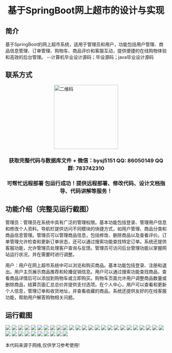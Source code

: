 <p><h1 align="center">基于SpringBoot网上超市的设计与实现</h1></p>

## 简介
基于SpringBoot的网上超市系统，适用于管理员和用户，功能包括用户管理、商品信息管理、订单管理、购物车、商品评价和客服互动，提供便捷的在线购物体验和高效的后台管理。    --计算机毕业设计源码；毕设源码；java毕业设计源码


## 联系方式
<img src="https://bs-1329754181.cos.ap-shanghai.myqcloud.com/wx.jpg" alt="二维码" style="display: block; margin: 0 auto;" width="200px">
<p><h3 align="center">获取完整代码与数据库文件 + 微信：bysj5151 QQ: 86050149 QQ群: 783742310</h3></p>
<p><h3 align="center">可帮忙远程部署 包运行成功！提供远程部署、修改代码、设计文档指导、代码讲解等服务！</h3></p>

## 功能介绍（完整见运行截图）
管理员：管理员在系统中具有广泛的管理权限。基本功能包括登录、管理用户信息和修改个人资料。导航栏提供访问不同模块的快捷方式，如用户管理、商品分类和商品信息管理。管理员可以管理商品信息，包括修改、删除商品以及查看评价。订单管理允许检查和更新订单状态，还可以通过搜索功能查找特定订单。系统还提供客服功能，允许管理员处理客户查询与反馈。管理员可访问后台管理功能以掌握网站运行状况，并在需要时进行调整。

用户：用户在网上超市系统中可以浏览和购买商品。基本功能包括登录、注册和退出。用户主页展示商品推荐和轮播促销信息。用户可以通过搜索功能查找商品，查看商品详情后可以添加到购物车或立即购买。购物车页面允许用户调整商品数量或删除商品，结算页面汇总总价并提供支付选项。在个人中心，用户可以查看和更新个人信息，管理订单和收货地址，并查看收藏的商品。系统还提供友好的在线客服功能，帮助用户解答购物相关问题。


## 运行截图
![](https://bs-1329754181.cos.ap-shanghai.myqcloud.com/spring/OnlineSupermarketDesignAndImplementation/img/001.jpg)
![](https://bs-1329754181.cos.ap-shanghai.myqcloud.com/spring/OnlineSupermarketDesignAndImplementation/img/002.jpg)
![](https://bs-1329754181.cos.ap-shanghai.myqcloud.com/spring/OnlineSupermarketDesignAndImplementation/img/003.jpg)
![](https://bs-1329754181.cos.ap-shanghai.myqcloud.com/spring/OnlineSupermarketDesignAndImplementation/img/004.jpg)
![](https://bs-1329754181.cos.ap-shanghai.myqcloud.com/spring/OnlineSupermarketDesignAndImplementation/img/005.jpg)
![](https://bs-1329754181.cos.ap-shanghai.myqcloud.com/spring/OnlineSupermarketDesignAndImplementation/img/006.jpg)
![](https://bs-1329754181.cos.ap-shanghai.myqcloud.com/spring/OnlineSupermarketDesignAndImplementation/img/007.jpg)
![](https://bs-1329754181.cos.ap-shanghai.myqcloud.com/spring/OnlineSupermarketDesignAndImplementation/img/008.jpg)
![](https://bs-1329754181.cos.ap-shanghai.myqcloud.com/spring/OnlineSupermarketDesignAndImplementation/img/009.jpg)
![](https://bs-1329754181.cos.ap-shanghai.myqcloud.com/spring/OnlineSupermarketDesignAndImplementation/img/010.jpg)
![](https://bs-1329754181.cos.ap-shanghai.myqcloud.com/spring/OnlineSupermarketDesignAndImplementation/img/011.jpg)
![](https://bs-1329754181.cos.ap-shanghai.myqcloud.com/spring/OnlineSupermarketDesignAndImplementation/img/012.jpg)
![](https://bs-1329754181.cos.ap-shanghai.myqcloud.com/spring/OnlineSupermarketDesignAndImplementation/img/013.jpg)
![](https://bs-1329754181.cos.ap-shanghai.myqcloud.com/spring/OnlineSupermarketDesignAndImplementation/img/014.jpg)
![](https://bs-1329754181.cos.ap-shanghai.myqcloud.com/spring/OnlineSupermarketDesignAndImplementation/img/015.jpg)
![](https://bs-1329754181.cos.ap-shanghai.myqcloud.com/spring/OnlineSupermarketDesignAndImplementation/img/016.jpg)
![](https://bs-1329754181.cos.ap-shanghai.myqcloud.com/spring/OnlineSupermarketDesignAndImplementation/img/017.jpg)
![](https://bs-1329754181.cos.ap-shanghai.myqcloud.com/spring/OnlineSupermarketDesignAndImplementation/img/018.jpg)
![](https://bs-1329754181.cos.ap-shanghai.myqcloud.com/spring/OnlineSupermarketDesignAndImplementation/img/019.jpg)
![](https://bs-1329754181.cos.ap-shanghai.myqcloud.com/spring/OnlineSupermarketDesignAndImplementation/img/020.jpg)
![](https://bs-1329754181.cos.ap-shanghai.myqcloud.com/spring/OnlineSupermarketDesignAndImplementation/img/021.jpg)
![](https://bs-1329754181.cos.ap-shanghai.myqcloud.com/spring/OnlineSupermarketDesignAndImplementation/img/022.jpg)
![](https://bs-1329754181.cos.ap-shanghai.myqcloud.com/spring/OnlineSupermarketDesignAndImplementation/img/023.jpg)
![](https://bs-1329754181.cos.ap-shanghai.myqcloud.com/spring/OnlineSupermarketDesignAndImplementation/img/024.jpg)
![](https://bs-1329754181.cos.ap-shanghai.myqcloud.com/spring/OnlineSupermarketDesignAndImplementation/img/025.jpg)
![](https://bs-1329754181.cos.ap-shanghai.myqcloud.com/spring/OnlineSupermarketDesignAndImplementation/img/026.jpg)
![](https://bs-1329754181.cos.ap-shanghai.myqcloud.com/spring/OnlineSupermarketDesignAndImplementation/img/027.jpg)
![](https://bs-1329754181.cos.ap-shanghai.myqcloud.com/spring/OnlineSupermarketDesignAndImplementation/img/028.jpg)
![](https://bs-1329754181.cos.ap-shanghai.myqcloud.com/spring/OnlineSupermarketDesignAndImplementation/img/029.jpg)
![](https://bs-1329754181.cos.ap-shanghai.myqcloud.com/spring/OnlineSupermarketDesignAndImplementation/img/030.jpg)
![](https://bs-1329754181.cos.ap-shanghai.myqcloud.com/spring/OnlineSupermarketDesignAndImplementation/img/031.jpg)
![](https://bs-1329754181.cos.ap-shanghai.myqcloud.com/spring/OnlineSupermarketDesignAndImplementation/img/032.jpg)
![](https://bs-1329754181.cos.ap-shanghai.myqcloud.com/spring/OnlineSupermarketDesignAndImplementation/img/033.jpg)
![](https://bs-1329754181.cos.ap-shanghai.myqcloud.com/spring/OnlineSupermarketDesignAndImplementation/img/034.jpg)
![](https://bs-1329754181.cos.ap-shanghai.myqcloud.com/spring/OnlineSupermarketDesignAndImplementation/img/035.jpg)

<p>本代码来源于网络,仅供学习参考使用!</p>
